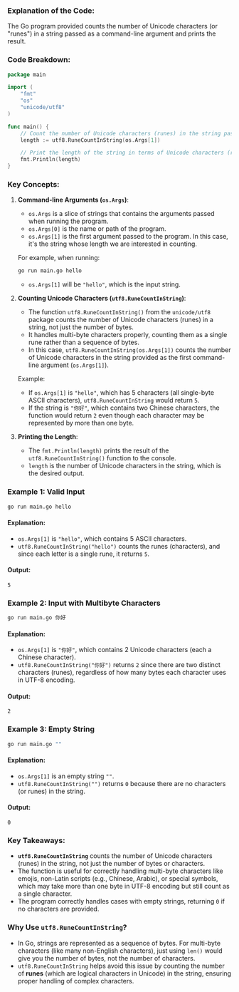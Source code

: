 ### Explanation of the Code:

The Go program provided counts the number of Unicode characters (or "runes") in a string passed as a command-line argument and prints the result.

### Code Breakdown:

```go
package main

import (
	"fmt"
	"os"
	"unicode/utf8"
)

func main() {
	// Count the number of Unicode characters (runes) in the string passed as an argument
	length := utf8.RuneCountInString(os.Args[1])

	// Print the length of the string in terms of Unicode characters (runes)
	fmt.Println(length)
}
```

### Key Concepts:

1. **Command-line Arguments (`os.Args`)**:
   - `os.Args` is a slice of strings that contains the arguments passed when running the program.
   - `os.Args[0]` is the name or path of the program.
   - `os.Args[1]` is the first argument passed to the program. In this case, it's the string whose length we are interested in counting.

   For example, when running:
   ```bash
   go run main.go hello
   ```
   - `os.Args[1]` will be `"hello"`, which is the input string.

2. **Counting Unicode Characters (`utf8.RuneCountInString`)**:
   - The function `utf8.RuneCountInString()` from the `unicode/utf8` package counts the number of Unicode characters (runes) in a string, not just the number of bytes.
   - It handles multi-byte characters properly, counting them as a single rune rather than a sequence of bytes.
   - In this case, `utf8.RuneCountInString(os.Args[1])` counts the number of Unicode characters in the string provided as the first command-line argument (`os.Args[1]`).

   Example:
   - If `os.Args[1]` is `"hello"`, which has 5 characters (all single-byte ASCII characters), `utf8.RuneCountInString` would return `5`.
   - If the string is `"你好"`, which contains two Chinese characters, the function would return `2` even though each character may be represented by more than one byte.

3. **Printing the Length**:
   - The `fmt.Println(length)` prints the result of the `utf8.RuneCountInString()` function to the console.
   - `length` is the number of Unicode characters in the string, which is the desired output.

### Example 1: Valid Input

```bash
go run main.go hello
```

#### Explanation:
- `os.Args[1]` is `"hello"`, which contains 5 ASCII characters.
- `utf8.RuneCountInString("hello")` counts the runes (characters), and since each letter is a single rune, it returns `5`.

#### Output:
```
5
```

### Example 2: Input with Multibyte Characters

```bash
go run main.go 你好
```

#### Explanation:
- `os.Args[1]` is `"你好"`, which contains 2 Unicode characters (each a Chinese character).
- `utf8.RuneCountInString("你好")` returns `2` since there are two distinct characters (runes), regardless of how many bytes each character uses in UTF-8 encoding.

#### Output:
```
2
```

### Example 3: Empty String

```bash
go run main.go ""
```

#### Explanation:
- `os.Args[1]` is an empty string `""`.
- `utf8.RuneCountInString("")` returns `0` because there are no characters (or runes) in the string.

#### Output:
```
0
```

### Key Takeaways:

- **`utf8.RuneCountInString`** counts the number of Unicode characters (runes) in the string, not just the number of bytes or characters.
- The function is useful for correctly handling multi-byte characters like emojis, non-Latin scripts (e.g., Chinese, Arabic), or special symbols, which may take more than one byte in UTF-8 encoding but still count as a single character.
- The program correctly handles cases with empty strings, returning `0` if no characters are provided.

### Why Use `utf8.RuneCountInString`?
- In Go, strings are represented as a sequence of bytes. For multi-byte characters (like many non-English characters), just using `len()` would give you the number of bytes, not the number of characters.
- `utf8.RuneCountInString` helps avoid this issue by counting the number of **runes** (which are logical characters in Unicode) in the string, ensuring proper handling of complex characters.
